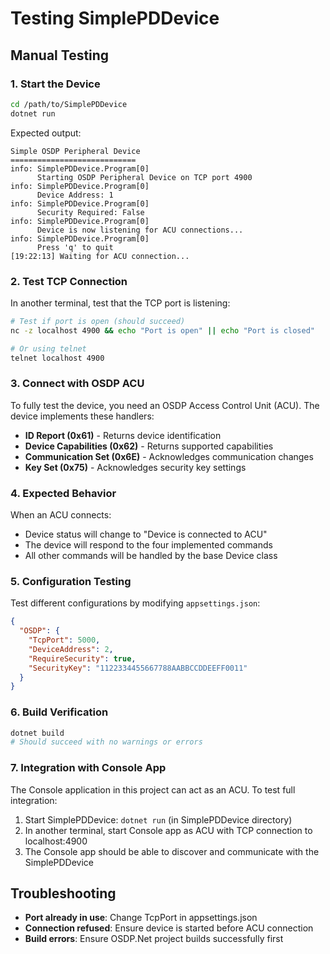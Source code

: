 # Testing SimplePDDevice

## Manual Testing

### 1. Start the Device

```bash
cd /path/to/SimplePDDevice
dotnet run
```

Expected output:
```
Simple OSDP Peripheral Device
============================
info: SimplePDDevice.Program[0]
      Starting OSDP Peripheral Device on TCP port 4900
info: SimplePDDevice.Program[0]
      Device Address: 1
info: SimplePDDevice.Program[0]
      Security Required: False
info: SimplePDDevice.Program[0]
      Device is now listening for ACU connections...
info: SimplePDDevice.Program[0]
      Press 'q' to quit
[19:22:13] Waiting for ACU connection...
```

### 2. Test TCP Connection

In another terminal, test that the TCP port is listening:

```bash
# Test if port is open (should succeed)
nc -z localhost 4900 && echo "Port is open" || echo "Port is closed"

# Or using telnet
telnet localhost 4900
```

### 3. Connect with OSDP ACU

To fully test the device, you need an OSDP Access Control Unit (ACU). The device implements these handlers:

- **ID Report (0x61)** - Returns device identification
- **Device Capabilities (0x62)** - Returns supported capabilities
- **Communication Set (0x6E)** - Acknowledges communication changes  
- **Key Set (0x75)** - Acknowledges security key settings

### 4. Expected Behavior

When an ACU connects:
- Device status will change to "Device is connected to ACU"
- The device will respond to the four implemented commands
- All other commands will be handled by the base Device class

### 5. Configuration Testing

Test different configurations by modifying `appsettings.json`:

```json
{
  "OSDP": {
    "TcpPort": 5000,
    "DeviceAddress": 2,
    "RequireSecurity": true,
    "SecurityKey": "1122334455667788AABBCCDDEEFF0011"
  }
}
```

### 6. Build Verification

```bash
dotnet build
# Should succeed with no warnings or errors
```

### 7. Integration with Console App

The Console application in this project can act as an ACU. To test full integration:

1. Start SimplePDDevice: `dotnet run` (in SimplePDDevice directory)
2. In another terminal, start Console app as ACU with TCP connection to localhost:4900
3. The Console app should be able to discover and communicate with the SimplePDDevice

## Troubleshooting

- **Port already in use**: Change TcpPort in appsettings.json
- **Connection refused**: Ensure device is started before ACU connection
- **Build errors**: Ensure OSDP.Net project builds successfully first